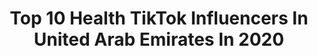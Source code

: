---
title: Top 10 Health TikTok Influencers In United Arab Emirates In 2020
description: >-
  Find top health TikTok influencers in United Arab Emirates in 2020. Most popular hashtags: #healthyathome #stayhome #love #quarantine.
platform: TikTok
profiles:
  - username: "nashwakhurram"
    fullname: >-
      Nashwa Khurram
    location: "United Arab Emirates"
    followers: 2814
    engagement: 671
    commentsToLikes: 0.046154
    id: ck8oq49qa62d90j784lepo9vh
    verified: false
    hashtags: "#healthyathome, #beanburds, #beachvibes, #pizza"
  - username: "almasjid"
    fullname: >-
      AlMasjid
    location: "United Arab Emirates"
    followers: 14545
    engagement: 860
    commentsToLikes: 0.025057
    id: cka65l1p2dikv0i78swpeszj6
    verified: false
    hashtags: "#religion, #fundamental, #problems, #reality"
  - username: "bajwajass07"
    fullname: >-
      BajwaJass07
    location: "United Arab Emirates"
    followers: 4955
    engagement: 1986
    commentsToLikes: 0.044786
    id: ck9nv7ocpqlu90j78t38tcvo1
    verified: false
    hashtags: "#dubaiwale, #labourlife, #healthyathome, #swag"
  - username: "varshalakhwani"
    fullname: >-
      Varsha Lakhwani
    location: "United Arab Emirates"
    followers: 3822
    engagement: 1967
    commentsToLikes: 0.044782
    id: cka0y8l4vabu90i78yicxvjcc
    verified: false
    hashtags: "#hindisongs, #exploremore, #fightcorona, #comedy"
  - username: "ammarfreez"
    fullname: >-
      عمار الخضيري
    location: "United Arab Emirates"
    followers: 33537
    engagement: 175
    commentsToLikes: 0.056135
    id: ckacsf03k9pfp0i78ujjf34u5
    verified: true
    hashtags: "#tiktoksong, #lifestyle, #trickshot, #earthhour"
  - username: "melzarts"
    fullname: >-
      Melika👑
    location: "United Arab Emirates"
    followers: 10390
    engagement: 1129
    commentsToLikes: 0.053384
    id: cka0t0wrjny9m0i78muiua1y5
    verified: false
    hashtags: "#pumplikethat, #travel, #himym, #myquarantine"
  - username: "reninitco"
    fullname: >-
      Meenu😍😍😍
    location: "United Arab Emirates"
    followers: 85067
    engagement: 1008
    commentsToLikes: 0.020724
    id: ck85cqam52zr80j78ehn7086k
    verified: false
    hashtags: "#kulkki, #happybirday, #protien, #mint"
  - username: "sha3zking"
    fullname: >-
      Sha3zKing👑
    location: "United Arab Emirates"
    followers: 96793
    engagement: 829
    commentsToLikes: 0.038155
    id: ck9rlzm7v0hp40j78locrhgcx
    verified: false
    hashtags: "#wewillrockyou, #writethelyrics, #staysafe, #bpraak"
  - username: "karina_kuckoo"
    fullname: >-
      Karina Kuckoo
    location: "United Arab Emirates"
    followers: 38007
    engagement: 1040
    commentsToLikes: 0.037235
    id: ck9enx5roli9y0j78ih5tkhpk
    verified: false
    hashtags: "#styletips, #stayathomechallenge, #makeuplover, #quarantinelife"
  - username: "doomz_91"
    fullname: >-
      Doomz
    location: "United Arab Emirates"
    followers: 3513
    engagement: 440
    commentsToLikes: 0.042461
    id: cka0y8uosadro0i78nceeyawi
    verified: false
    hashtags: "#arttutorial, #phototips, #tiktokmemes, #iwantitigotit"
---